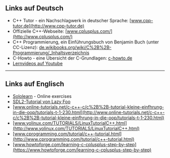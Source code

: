 ## Links auf Deutsch

* C++ Tutor - ein Nachschlagwerk in deutscher Sprache: [www.cpp-tutor.de](http://www.cpp-tutor.de)
* Offizielle C++-Webseite: [www.cplusplus.com/](http://www.cplusplus.com/)
* C++ Programmierung, ein Einführungsbuch von Benjamin Buch (unter CC-Lizenz): [de.wikibooks.org/wiki/C%2B%2B-Programmierung/_Inhaltsverzeichnis](https://de.wikibooks.org/wiki/C%2B%2B-Programmierung/_Inhaltsverzeichnis)
* C-Howto - eine Übersicht der C-Grundlagen: [c-howto.de](http://c-howto.de)
* [Lernvideos auf Youtube](https://www.youtube.com/watch?v=CSVffOCNKKA&list=PL878117039FABC3A3)

----

## Links auf Englisch

* [Sololearn](https://www.sololearn.com/) - Online exercises
* [SDL2-Tutorial von Lazy Foo](http://lazyfoo.net)
* [www.online-tutorials.net/c-c++-c/c%2B%2B-tutorial-kleine-einfhrung-in-die-oop/tutorials-t-1-230.html](http://www.online-tutorials.net/c-c++-c/c%2B%2B-tutorial-kleine-einfhrung-in-die-oop/tutorials-t-1-230.html)
* [www.yolinux.com/TUTORIALS/LinuxTutorialC++.html](http://www.yolinux.com/TUTORIALS/LinuxTutorialC++.html)
* [www.cprogramming.com/tutorial/c++-tutorial.html](http://www.cprogramming.com/tutorial/c++-tutorial.html)
* [www.howtoforge.com/learning-c-cplusplus-step-by-step](https://www.howtoforge.com/learning-c-cplusplus-step-by-step)
